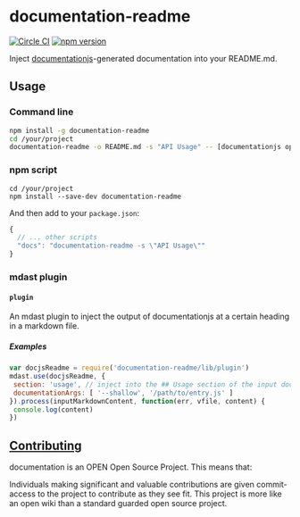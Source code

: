 # documentation-readme

[![Circle CI](https://circleci.com/gh/documentationjs/documentation-readme.svg?style=svg)](https://circleci.com/gh/documentationjs/documentation-readme) [![npm version](https://badge.fury.io/js/documentation-readme.svg)](http://badge.fury.io/js/documentation-readme)

Inject [documentationjs](http://documentation.js.org/)-generated documentation into your README.md.

## Usage

### Command line

```sh
npm install -g documentation-readme
cd /your/project
documentation-readme -o README.md -s "API Usage" -- [documentationjs opts]
```

### npm script

    cd /your/project
    npm install --save-dev documentation-readme

And then add to your `package.json`:

```javascript
{
  // ... other scripts
  "docs": "documentation-readme -s \"API Usage\""
}
```

### mdast plugin

#### `plugin`

An mdast plugin to inject the output of documentationjs at a certain
heading in a markdown file.

##### Examples

```js
var docjsReadme = require('documentation-readme/lib/plugin')
mdast.use(docjsReadme, {
 section: 'usage', // inject into the ## Usage section of the input doc
 documentationArgs: [ '--shallow', '/path/to/entry.js' ]
}).process(inputMarkdownContent, function(err, vfile, content) {
 console.log(content)
})
```

## [Contributing](CONTRIBUTING.md)

documentation is an OPEN Open Source Project. This means that:

Individuals making significant and valuable contributions are given
commit-access to the project to contribute as they see fit. This
project is more like an open wiki than a standard guarded open source project.
